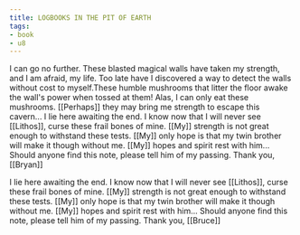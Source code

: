 ```yaml
---
title: LOGBOOKS IN THE PIT OF EARTH
tags:
- book
- u8
---
```


I can go no further. These blasted magical walls have taken my strength, and I am afraid, my life. Too late have I discovered a way to detect the walls without cost to myself.These humble mushrooms that litter the floor awake the wall's power when tossed at them! Alas, I can only eat these mushrooms. [[Perhaps]] they may bring me strength to escape this cavern... I lie here awaiting the end. I know now that I will never see [[Lithos]], curse these frail bones of mine. [[My]] strength is not great enough to withstand these tests. [[My]] only hope is that my twin brother will make it though without me. [[My]] hopes and spirit rest with him... Should anyone find this note, please tell him of my passing. Thank you, [[Bryan]]  
  
I lie here awaiting the end. I know now that I will never see [[Lithos]], curse these frail bones of mine. [[My]] strength is not great enough to withstand these tests. [[My]] only hope is that my twin brother will make it though without me. [[My]] hopes and spirit rest with him... Should anyone find this note, please tell him of my passing. Thank you, [[Bruce]]  